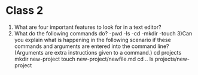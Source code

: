 # Class 2




1) What are four important features to look for in a text editor?
2) What do the following commands do?
-pwd
-ls
-cd
-mkdir
-touch
3)Can you explain what is happening in the following scenario if these commands and arguments are entered into the command line? (Arguments are extra instructions given to a command.)
cd projects
mkdir new-project
touch new-project/newfile.md
cd ..
ls projects/new-project
